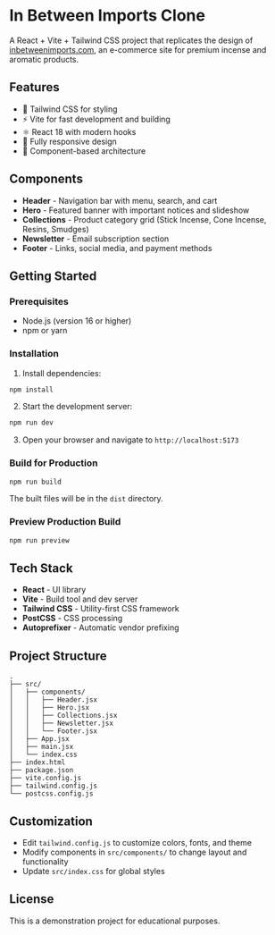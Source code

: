 # In Between Imports Clone

A React + Vite + Tailwind CSS project that replicates the design of [inbetweenimports.com](https://www.inbetweenimports.com/), an e-commerce site for premium incense and aromatic products.

## Features

- 🎨 Tailwind CSS for styling
- ⚡ Vite for fast development and building
- ⚛️ React 18 with modern hooks
- 📱 Fully responsive design
- 🧩 Component-based architecture

## Components

- **Header** - Navigation bar with menu, search, and cart
- **Hero** - Featured banner with important notices and slideshow
- **Collections** - Product category grid (Stick Incense, Cone Incense, Resins, Smudges)
- **Newsletter** - Email subscription section
- **Footer** - Links, social media, and payment methods

## Getting Started

### Prerequisites

- Node.js (version 16 or higher)
- npm or yarn

### Installation

1. Install dependencies:
```bash
npm install
```

2. Start the development server:
```bash
npm run dev
```

3. Open your browser and navigate to `http://localhost:5173`

### Build for Production

```bash
npm run build
```

The built files will be in the `dist` directory.

### Preview Production Build

```bash
npm run preview
```

## Tech Stack

- **React** - UI library
- **Vite** - Build tool and dev server
- **Tailwind CSS** - Utility-first CSS framework
- **PostCSS** - CSS processing
- **Autoprefixer** - Automatic vendor prefixing

## Project Structure

```
.
├── src/
│   ├── components/
│   │   ├── Header.jsx
│   │   ├── Hero.jsx
│   │   ├── Collections.jsx
│   │   ├── Newsletter.jsx
│   │   └── Footer.jsx
│   ├── App.jsx
│   ├── main.jsx
│   └── index.css
├── index.html
├── package.json
├── vite.config.js
├── tailwind.config.js
└── postcss.config.js
```

## Customization

- Edit `tailwind.config.js` to customize colors, fonts, and theme
- Modify components in `src/components/` to change layout and functionality
- Update `src/index.css` for global styles

## License

This is a demonstration project for educational purposes.
